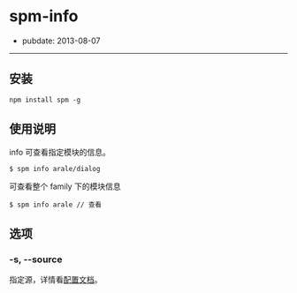 # spm-info

- pubdate: 2013-08-07

-----------

## 安装

```
npm install spm -g
```

## 使用说明

info 可查看指定模块的信息。

```
$ spm info arale/dialog
```

可查看整个 family 下的模块信息

```
$ spm info arale // 查看
```

## 选项

### -s, --source

指定源，详情看[配置文档]()。

